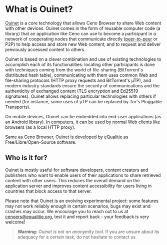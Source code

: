 # What is Ouinet?

[Ouinet][] is a core technology that allows Ceno Browser to share Web content with other devices.  Ouinet comes in the form of reusable computer code (a library) that an application like Ceno can use to become a participant in a network of cooperating nodes that communicate directly ([peer-to-peer][P2P] or P2P) to help access and store new Web content, and to request and deliver previously accessed content to others.

[Ouinet]: https://github.com/equalitie/ouinet/
[P2P]: https://en.wikipedia.org/wiki/Peer-to-peer

Ouinet is based on a clever combination and use of existing technologies to accomplish each of its functionalities: locating other participants is done with techniques coming from the world of file-sharing (BitTorrent's distributed hash table), communicating with them uses common Web and file-sharing protocols (HTTP proxy requests and BitTorrent's µTP), and modern industry standards ensure the security of communications and the authenticity of exchanged content (TLS encryption and Ed25519 signatures).  Ouinet allows replacing particular technologies with others if needed (for instance, some uses of µTP can be replaced by Tor's Pluggable Transports).

On mobile devices, Ouinet can be embedded into end-user applications (as an Android library).  In computers, it can be used by normal Web clients like browsers (as a local HTTP proxy).

Same as Ceno Browser, Ouinet is developed by [eQualitie][] as Free/Libre/Open-Source software.

[eQualitie]: https://equalit.ie/

## Who is it for?

Ouinet is mostly useful for software developers, content creators and publishers who want to enable users of their applications to share retrieved content with other users.  This reduces the overall demand on the application server and improves content accessibility for users living in countries that block access to that server.

Please note that Ouinet is an evolving experimental project: some features may not work reliably enough in certain scenarios, bugs may exist and crashes may occur.  We encourage you to reach out to us at <cenoers@equalitie.org>, test it and report back - your feedback is very welcome!

> **Warning:** *Ouinet is not an anonymity tool*.  If you are unsure about its adequacy for a certain task, do not hesitate to contact us.
